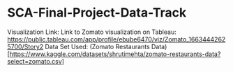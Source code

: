 # SCA-Final-Project-Data-Track
Visualization Link: Link to Zomato visualization on Tableau: https://public.tableau.com/app/profile/ebube6470/viz/Zomato_16634442625700/Story2
Data Set Used: (Zomato Restaurants Data) [https://www.kaggle.com/datasets/shrutimehta/zomato-restaurants-data?select=zomato.csv]
